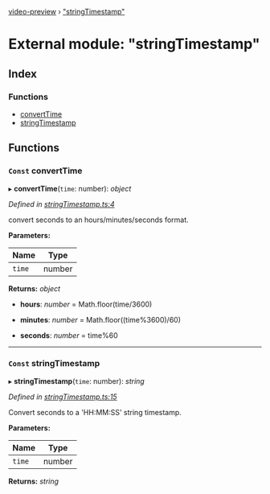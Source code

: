 [video-preview](../README.md) › ["stringTimestamp"](_stringtimestamp_.md)

# External module: "stringTimestamp"

## Index

### Functions

* [convertTime](_stringtimestamp_.md#const-converttime)
* [stringTimestamp](_stringtimestamp_.md#const-stringtimestamp)

## Functions

### `Const` convertTime

▸ **convertTime**(`time`: number): *object*

*Defined in [stringTimestamp.ts:4](https://github.com/b-goodman/video-preview/blob/33df2b5/src/stringTimestamp.ts#L4)*

convert seconds to an hours/minutes/seconds format.

**Parameters:**

Name | Type |
------ | ------ |
`time` | number |

**Returns:** *object*

* **hours**: *number* =  Math.floor(time/3600)

* **minutes**: *number* =  Math.floor((time%3600)/60)

* **seconds**: *number* =  time%60

___

### `Const` stringTimestamp

▸ **stringTimestamp**(`time`: number): *string*

*Defined in [stringTimestamp.ts:15](https://github.com/b-goodman/video-preview/blob/33df2b5/src/stringTimestamp.ts#L15)*

Convert seconds to a 'HH:MM:SS' string timestamp.

**Parameters:**

Name | Type |
------ | ------ |
`time` | number |

**Returns:** *string*
